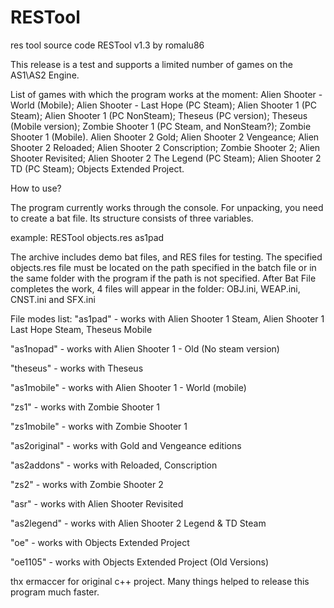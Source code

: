 # RESTool
res tool source code
RESTool v1.3 by romalu86

This release is a test and supports a limited number of games on the AS1\AS2 Engine.

List of games with which the program works at the moment:
Alien Shooter - World (Mobile);
Alien Shooter - Last Hope (PC Steam);
Alien Shooter 1 (PC Steam);
Alien Shooter 1 (PC NonSteam);
Theseus (PC version);
Theseus (Mobile version);
Zombie Shooter 1 (PC Steam, and NonSteam?);
Zombie Shooter 1 (Mobile).
Alien Shooter 2 Gold;
Alien Shooter 2 Vengeance;
Alien Shooter 2 Reloaded;
Alien Shooter 2 Conscription;
Zombie Shooter 2;
Alien Shooter Revisited;
Alien Shooter 2 The Legend (PC Steam);
Alien Shooter 2 TD (PC Steam);
Objects Extended Project.

How to use?

The program currently works through the console. For unpacking, you need to create a bat file. Its structure consists of three variables.

example: RESTool objects.res as1pad

The archive includes demo bat files, and RES files for testing. The specified objects.res file must be located on the path specified in the batch file or in the same folder with the program if the path is not specified.
After Bat File completes the work, 4 files will appear in the folder: OBJ.ini, WEAP.ini, CNST.ini and SFX.ini

File modes list:
"as1pad" - works with Alien Shooter 1 Steam, Alien Shooter 1 Last Hope Steam, Theseus Mobile

"as1nopad" - works with Alien Shooter 1 - Old (No steam version)

"theseus" - works with Theseus

"as1mobile" - works with Alien Shooter 1 - World (mobile)

"zs1" - works with Zombie Shooter 1

"zs1mobile" - works with Zombie Shooter 1

"as2original" - works with Gold and Vengeance editions

"as2addons" - works with Reloaded, Conscription

"zs2" - works with Zombie Shooter 2

"asr" - works with Alien Shooter Revisited

"as2legend" - works with Alien Shooter 2 Legend & TD Steam

"oe" - works with Objects Extended Project

"oe1105" - works with Objects Extended Project (Old Versions)


thx ermaccer for original c++ project. Many things helped to release this program much faster.
